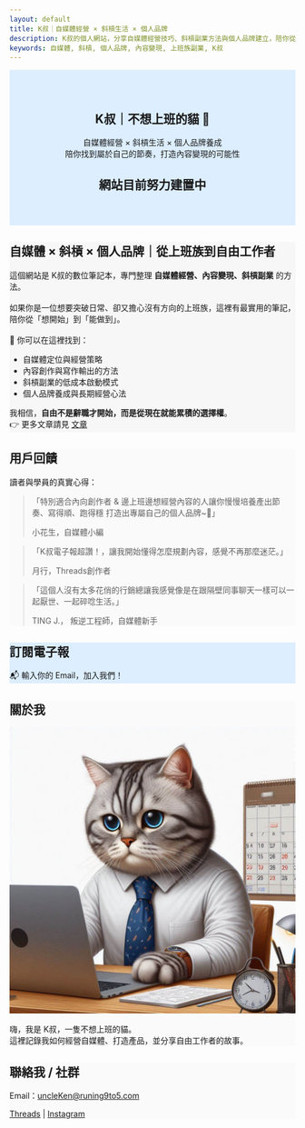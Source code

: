 ```yaml
---
layout: default
title: K叔｜自媒體經營 × 斜槓生活 × 個人品牌
description: K叔的個人網站，分享自媒體經營技巧、斜槓副業方法與個人品牌建立，陪你從上班族到自由工作者。
keywords: 自媒體, 斜槓, 個人品牌, 內容變現, 上班族副業, K叔
---
```

<!-- SEO 短版 Hero 區 -->
<section class="hero" style="background:#dceeff; padding:40px;text-align:center;">
  <h1>K叔｜不想上班的貓 🐾</h1>
  <p>自媒體經營 × 斜槓生活 × 個人品牌養成<br>
     陪你找到屬於自己的節奏，打造內容變現的可能性</p>
  <H2>網站目前努力建置中</H2>
</section>

<!-- SEO 長文區 -->
<section class="card-section" style="background:#f7f7f7;">
  <h2>自媒體 × 斜槓 × 個人品牌｜從上班族到自由工作者</h2>
  <p>
  這個網站是 K叔的數位筆記本，專門整理 <b>自媒體經營、內容變現、斜槓副業</b> 的方法。<br><br>
  如果你是一位想要突破日常、卻又擔心沒有方向的上班族，這裡有最實用的筆記，陪你從「想開始」到「能做到」。<br><br>
  📌 你可以在這裡找到：  
  </p>
  <ul>
    <li>自媒體定位與經營策略</li>
    <li>內容創作與寫作輸出的方法</li>
    <li>斜槓副業的低成本啟動模式</li>
    <li>個人品牌養成與長期經營心法</li>
  </ul>
  <p>
  我相信，<b>自由不是辭職才開始，而是從現在就能累積的選擇權</b>。<br>
  👉 更多文章請見 <a href="https://runing9to5.com/articles/">文章</a>
  </p>
</section>     

<!-- 用戶回饋區 -->
<section class="card-section" style="background:#FAFAFA;">
  <h2>用戶回饋</h2>
  <p>讀者與學員的真實心得：</p>

  <div class="testimonial">
    <blockquote>「特別適合內向創作者 & 邊上班邊想經營內容的人讓你慢慢培養產出節奏、寫得順、跑得穩
打造出專屬自己的個人品牌~💪」
    <p>小花生，自媒體小編</p>
</blockquote>
  </div>

  <div class="testimonial">
    <blockquote>「K叔電子報超讚！，讓我開始懂得怎麼規劃內容，感覺不再那麼迷茫。」
    <p>月行，Threads創作者</p>
      </blockquote>
  </div>

  <div class="testimonial">
    <blockquote>「這個人沒有太多花俏的行銷總讓我感覺像是在跟隔壁同事聊天一樣可以一起厭世、一起碎唸生活。」
    <p> TING J.， 叛逆工程師，自媒體新手</p>
      </blockquote>
  </div>
</section>

<section class="card-section" style="background:#dceeff;">
  <h2>訂閱電子報</h2>
  <p>📬 輸入你的 Email，加入我們！</p>
  <div class="newsletter-box">
    <script async data-uid="49e70b7c7c" src="https://ken-66.kit.com/49e70b7c7c/index.js"></script>
  </div>
</section>

<section class="card-section" style="background:#FAFAFA;">
  <h2>關於我</h2>
  <img src="/assets/images/me.jpeg" alt="我的大頭照" class="about-img">
  <p>嗨，我是 K叔，一隻不想上班的貓。<br>
     這裡記錄我如何經營自媒體、打造產品，並分享自由工作者的故事。</p>
</section>

<section class="card-section" style="background:#FAFAFA;">
  <h2>聯絡我 / 社群</h2>
  <p>Email：<a href="mailto:uncleKen@runing9to5.com">uncleKen@runing9to5.com</a></p>
  <p>
    <a href="https://www.threads.net/@runing_9to5" target="_blank">Threads</a> | 
    <a href="https://www.instagram.com/runing_9to5/" target="_blank">Instagram</a>
  </p>
</section>
